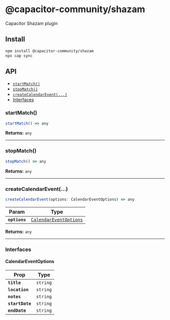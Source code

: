 # @capacitor-community/shazam

Capacitor Shazam plugin

## Install

```bash
npm install @capacitor-community/shazam
npx cap sync
```

## API

<docgen-index>

* [`startMatch()`](#startmatch)
* [`stopMatch()`](#stopmatch)
* [`createCalendarEvent(...)`](#createcalendarevent)
* [Interfaces](#interfaces)

</docgen-index>

<docgen-api>
<!--Update the source file JSDoc comments and rerun docgen to update the docs below-->

### startMatch()

```typescript
startMatch() => any
```

**Returns:** <code>any</code>

--------------------


### stopMatch()

```typescript
stopMatch() => any
```

**Returns:** <code>any</code>

--------------------


### createCalendarEvent(...)

```typescript
createCalendarEvent(options: CalendarEventOptions) => any
```

| Param         | Type                                                                  |
| ------------- | --------------------------------------------------------------------- |
| **`options`** | <code><a href="#calendareventoptions">CalendarEventOptions</a></code> |

**Returns:** <code>any</code>

--------------------


### Interfaces


#### CalendarEventOptions

| Prop            | Type                |
| --------------- | ------------------- |
| **`title`**     | <code>string</code> |
| **`location`**  | <code>string</code> |
| **`notes`**     | <code>string</code> |
| **`startDate`** | <code>string</code> |
| **`endDate`**   | <code>string</code> |

</docgen-api>
